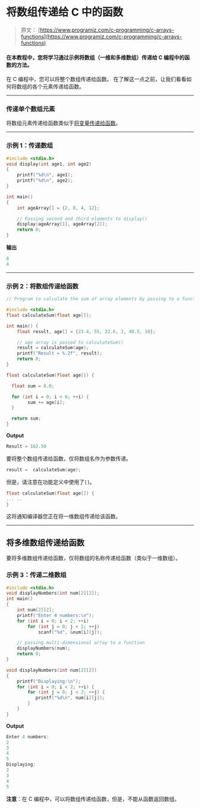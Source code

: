 # 将数组传递给 C 中的函数

> 原文： [https://www.programiz.com/c-programming/c-arrays-functions](https://www.programiz.com/c-programming/c-arrays-functions)

#### 在本教程中，您将学习通过示例将数组（一维和多维数组）传递给 C 编程中的函数的方法。

在 C 编程中，您可以将整个数组传递给函数。 在了解这一点之前，让我们看看如何将数组的各个元素传递给函数。

* * *

### 传递单个数组元素

将数组元素传递给函数类似于[将变量传递给函数](/c-programming/c-user-defined-functions "C Functions")。

* * *

### 示例 1：传递数组

```c
#include <stdio.h>
void display(int age1, int age2)
{
    printf("%d\n", age1);
    printf("%d\n", age2);
}

int main()
{
    int ageArray[] = {2, 8, 4, 12};

    // Passing second and third elements to display()
    display(ageArray[1], ageArray[2]); 
    return 0;
} 
```

**输出**

```c
8
4

```

* * *

### 示例 2：将数组传递给函数

```c
// Program to calculate the sum of array elements by passing to a function 

#include <stdio.h>
float calculateSum(float age[]);

int main() {
    float result, age[] = {23.4, 55, 22.6, 3, 40.5, 18};

    // age array is passed to calculateSum()
    result = calculateSum(age); 
    printf("Result = %.2f", result);
    return 0;
}

float calculateSum(float age[]) {

  float sum = 0.0;

  for (int i = 0; i < 6; ++i) {
		sum += age[i];
  }

  return sum;
}
```

**Output**

```c
Result = 162.50
```

要将整个数组传递给函数，仅将数组名作为参数传递。

```c
result =  calculateSum(age);
```

但是，请注意在功能定义中使用了`[]`。

```c
float calculateSum(float age[]) {
... ..
}
```

这将通知编译器您正在将一维数组传递给该函数。

* * *

## 将多维数组传递给函数

要将多维数组传递给函数，仅将数组的名称传递给函数（类似于一维数组）。

### 示例 3：传递二维数组

```c
#include <stdio.h>
void displayNumbers(int num[2][2]);
int main()
{
    int num[2][2];
    printf("Enter 4 numbers:\n");
    for (int i = 0; i < 2; ++i)
        for (int j = 0; j < 2; ++j)
            scanf("%d", &num[i][j]);

    // passing multi-dimensional array to a function
    displayNumbers(num);
    return 0;
}

void displayNumbers(int num[2][2])
{
    printf("Displaying:\n");
    for (int i = 0; i < 2; ++i) {
        for (int j = 0; j < 2; ++j) {
           printf("%d\n", num[i][j]);
        }
    }
}
```

**Output**

```c
Enter 4 numbers:
2
3
4
5
Displaying:
2
3
4
5

```

**注意**：在 C 编程中，可以将数组传递给函数，但是，不能从函数返回数组。
